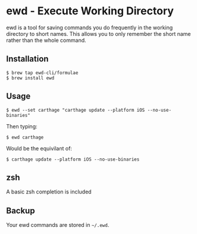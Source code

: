 # ewd - Execute Working Directory

ewd is a tool for saving commands you do frequently in the working directory to short names. This allows you to only remember the short name rather than the whole command.

## Installation

```terminal
$ brew tap ewd-cli/formulae
$ brew install ewd
```

## Usage

```terminal
$ ewd --set carthage "carthage update --platform iOS --no-use-binaries"
```

Then typing:

```terminal
$ ewd carthage
```

Would be the equivilant of:

```terminal
$ carthage update --platform iOS --no-use-binaries
```

## zsh 

A basic zsh completion is included 

## Backup

Your ewd commands are stored in `~/.ewd`.
